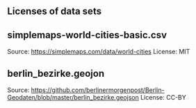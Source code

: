 Licenses of data sets
---

## simplemaps-world-cities-basic.csv
Source: https://simplemaps.com/data/world-cities
License: MIT

## berlin_bezirke.geojon
Source: https://github.com/berlinermorgenpost/Berlin-Geodaten/blob/master/berlin_bezirke.geojson
License: CC-BY

